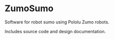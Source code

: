 # ZumoSumo
Software for robot sumo using Pololu Zumo robots.

Includes source code and design documentation.
